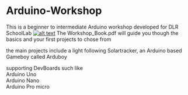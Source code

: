 # Arduino-Workshop
This is a beginner to intermediate Arduino workshop developed for DLR SchoolLab
[![alt text](https://abload.de/img/book_previewwcj27.jpg)](https://github.com/unconsciou5/Arduino-Workshop/blob/master/Workshop_Book.pdf)
The Workshop_Book.pdf will guide you though the basics and your first projects to chose from

the main projects include a light following Solartracker, an Arduino based Gameboy called Arduboy

supporting DevBoards such like <br>
Arduino Uno <br>
Arduino Nano <br>
Arduino Pro micro <br>
